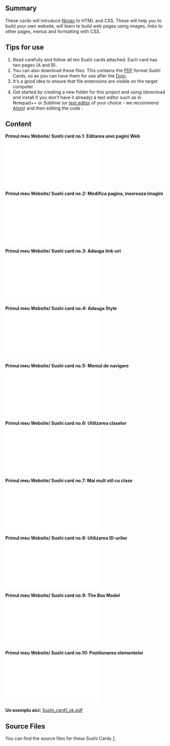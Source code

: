 ## Summary

 These cards will introduce [Ninjas](Ninjas.md) to
HTML and CSS. These will help you to build your own website, will learn
to build web pages using images, links to other pages, menus and
formatting with CSS. 

## Tips for use

1.  Read carefully and follow all ten Sushi cards attached. Each card
    has two pages (A and B).
2.  You can also download these files. This contains the
    [PDF](PDF.md) format Sushi Cards, so as you can have them
    for use after the [Dojo](Dojo.md).
3.  It's a good idea to ensure that file extensions are visible on the
    target computer.
4.  Get started by creating a new folder for this project and using
    (download and install if you don't have it already) a text editor
    such as in Notepad++ or Sublime (or [text
    editor](Text_Editors.md) of your choice - we recommend
    [Atom](https://atom.io/)) and then editing the code .

## Content

**Primul meu Website/ Sushi card no.1: Editarea unei pagini Web**
![download here](Sushi_card1_ok.pdf "download here")

**Primul meu Website/ Sushi card no.2: Modifica pagina, insereaza
imagini** ![download here](Sushi_card2_ok.pdf "download here")

**Primul meu Website/ Sushi card no.3: Adauga link-uri** ![download
here](Sushi_card3_ok.pdf "download here")

**Primul meu Website/ Sushi card no.4: Adauga Style** ![download
here](Sushi_card4_ok.pdf "download here")

**Primul meu Website/ Sushi card no.5: Meniul de navigare** ![download
here](Sushi_card5_ok.pdf "download here")

**Primul meu Website/ Sushi card no.6: Utilizarea claselor** ![download
here](Sushi_card6_ok.pdf "download here")

**Primul meu Website/ Sushi card no.7: Mai mult stil cu clase**
![download here](Sushi_card7_ok.pdf "download here")

**Primul meu Website/ Sushi card no.8: Utilizarea ID-urilor** ![download
here](Sushi_card8_ok.pdf "download here")

**Primul meu Website/ Sushi card no.9: The Box Model** ![download
here](Sushi_card9_ok.pdf "download here")

**Primul meu Website/ Sushi card no.10: Pozitionarea elementelor**
![download here](Sushi_card10_ok.pdf "download here")

**Un exemplu aici:** [Sushi_card1_ok.pdf](../files/Sushi_card1_ok.pdf)

## Source Files

You can find the source files for these Sushi Cards
[1](File:Sushi_card1_ok.pdf.md).
